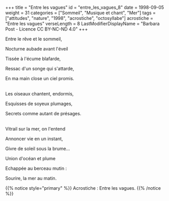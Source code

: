 +++
title = "Entre les vagues"
id = "entre_les_vagues_8"
date = 1998-09-05
weight = 31
categories = ["Sommeil", "Musique et chant", "Mer"]
tags = ["attitudes", "nature", "1998", "acrostiche", "octosyllabe"]
acrostiche = "Entre les vagues"
verseLength = 8
LastModifierDisplayName = "Barbara Post - Licence CC BY-NC-ND 4.0"
+++

Entre le rêve et le sommeil,

Nocturne aubade avant l'éveil

Tissée à l'écume blafarde,

Ressac d'un songe qui s'attarde,

En ma main close un ciel promis.

 \
Les oiseaux chantent, endormis,

Esquisses de soyeux plumages,

Secrets comme autant de présages.

 \
Vitrail sur la mer, on l'entend

Annoncer vie en un instant,

Givre de soleil sous la brume...

Union d'océan et plume

Echappée au berceau mutin :

Sourire, la mer au matin.

{{% notice style="primary" %}}
Acrostiche : Entre les vagues.
{{% /notice %}}
